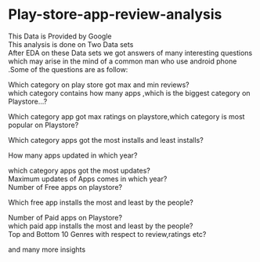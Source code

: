 # Play-store-app-review-analysis
This Data is Provided by Google  
This analysis is done on Two Data sets<br>
After EDA on these Data sets we got answers of many interesting questions which may arise in the mind of a common man who use android phone .Some of the questions are as follow:<br>

Which category on play store got max and min reviews?<br>
which category contains how many apps ,which is the biggest category on Playstore...?<br>

Which category app got max ratings on playstore,which category is most popular on Playstore?<br>

Which category apps got the most installs and least installs?<br>

How many apps updated in which year?<br>

which category apps got the most updates?<br>
Maximum updates of Apps comes in which year?<br>
Number of Free apps on playstore?<br>

Which free app installs the most and least by the people?<br>

Number of Paid apps on Playstore?<br>
which paid app installs the most and least by the people?<br>
Top and Bottom 10 Genres with respect to review,ratings etc?<br>

and many more insights
